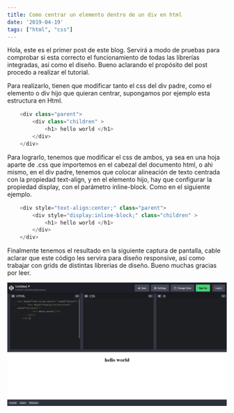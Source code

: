 ```yaml
---
title: Como centrar un elemento dentro de un div en html
date: '2019-04-19'
tags: ["html", "css"]
---
```


Hola, este es el primer post de este blog. Servirá a modo de pruebas para comprobar si esta correcto el funcionamiento de todas las librerías integradas, así como el diseño. Bueno aclarando el propósito del post procedo a realizar el tutorial.

Para realizarlo, tienen que modificar tanto el css del div padre, como el elemento o div hijo que quieran centrar, supongamos por ejemplo esta estructura en Html.

```javascript
    <div class="parent">
        <div class="children" >
            <h1> hello world </h1>
        </div>
    </div>
```

Para lograrlo, tenemos que modificar el css de ambos, ya sea en una hoja aparte de .css que importemos en el cabezal del documento html, o ahi mismo, en el div padre, tenemos que colocar alineación de texto centrada con la propiedad text-align, y en el elemento hijo, hay que configurar la propiedad display, con el parámetro inline-block. Como en el siguiente ejemplo.

```javascript
    <div style="text-align:center;" class="parent">
        <div style="display:inline-block;" class="children" >
            <h1> hello world </h1>
        </div>
    </div>
```

Finalmente tenemos el resultado en la siguiente captura de pantalla, cable aclarar que este código les servira para diseño responsive, así como trabajar con grids de distintas librerias de diseño. Bueno muchas gracias por leer.

![Screenshot](./resultado.png)